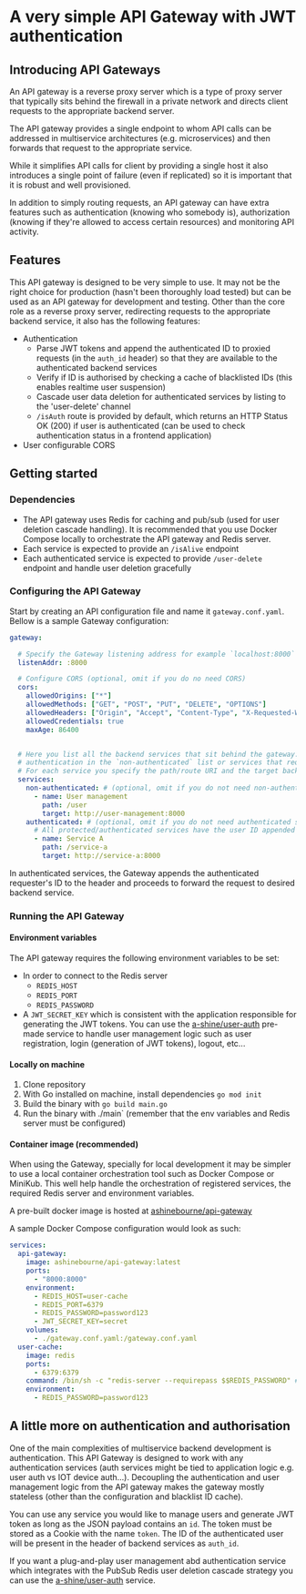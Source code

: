 # A very simple API Gateway with JWT authentication

## Introducing API Gateways

An API gateway is a reverse proxy server which is a type of proxy server that typically sits behind the firewall in a 
private network and directs client requests to the appropriate backend server.

The API gateway provides a single endpoint to whom API calls can be addressed in multiservice architectures (e.g.
microservices) and then forwards that request to the appropriate service.

While it simplifies API calls for client by providing a single host it also introduces a single point of failure (even
if replicated) so it is important that it is robust and well provisioned.

In addition to simply routing requests, an API gateway can have extra features such as authentication (knowing who
somebody is), authorization (knowing if they're allowed to access certain resources) and monitoring API activity.

## Features

This API gateway is designed to be very simple to use. It may not be the right choice for production (hasn't been 
thoroughly load tested) but can be used as an API gateway for development and testing. Other than the core role as a 
reverse proxy server, redirecting requests to the appropriate backend service, it also has the following features:

* Authentication 
  * Parse JWT tokens and append the authenticated ID to proxied requests (in the `auth_id` header) so that they are 
    available to the authenticated backend services
  * Verify if ID is authorised by checking a cache of blacklisted IDs (this enables realtime user suspension)
  * Cascade user data deletion for authenticated services by listing to the 'user-delete' channel
  * `/isAuth` route is provided by default, which returns an HTTP Status OK (200) if user is authenticated (can be used
    to check authentication status in a frontend application)
* User configurable CORS

## Getting started

### Dependencies

* The API gateway uses Redis for caching and pub/sub (used for user deletion cascade handling). It is recommended that 
you use Docker Compose locally to orchestrate the API gateway and Redis server.
* Each service is expected to provide an `/isAlive` endpoint
* Each authenticated service is expected to provide `/user-delete` endpoint and handle user deletion gracefully

### Configuring the API Gateway

Start by creating an API configuration file and name it `gateway.conf.yaml`.
Bellow is a sample Gateway configuration:

```yaml
gateway:

  # Specify the Gateway listening address for example `localhost:8000`
  listenAddr: :8000

  # Configure CORS (optional, omit if you do no need CORS)
  cors:
    allowedOrigins: ["*"]
    allowedMethods: ["GET", "POST", "PUT", "DELETE", "OPTIONS"]
    allowedHeaders: ["Origin", "Accept", "Content-Type", "X-Requested-With", "X-CSRF-Token"]
    allowedCredentials: true
    maxAge: 86400


  # Here you list all the backend services that sit behind the gateway. These can be services that don't require
  # authentication in the `non-authenticated` list or services that require authentication in the `authenticated` list.
  # For each service you specify the path/route URI and the target backend service.
  services:
    non-authenticated: # (optional, omit if you do not need non-authenticated services)
      - name: User management
        path: /user
        target: http://user-management:8000
    authenticated: # (optional, omit if you do not need authenticated services)
      # All protected/authenticated services have the user ID appended to the header before being routed to the service
      - name: Service A
        path: /service-a
        target: http://service-a:8000
```

In authenticated services, the Gateway appends the authenticated requester's ID to the header and proceeds to forward
the request to desired backend service.

### Running the API Gateway

#### Environment variables

The API gateway requires the following environment variables to be set:
* In order to connect to the Redis server
  * `REDIS_HOST`
  * `REDIS_PORT`
  * `REDIS_PASSWORD`
* A `JWT_SECRET_KEY` which is consistent with the application responsible for generating the JWT tokens. You can use 
  the [a-shine/user-auth](https://github.com/a-shine/user-auth) pre-made service to handle user management logic such 
  as user registration, login (generation of JWT tokens), logout, etc...

#### Locally on machine

1. Clone repository
2. With Go installed on machine, install dependencies `go mod init `
3. Build the binary with `go build main.go`
4. Run the binary with ./main` (remember that the env variables and Redis server must be configured)

#### Container image (recommended)

When using the Gateway, specially for local development it may be simpler to use a local container orchestration tool 
such as Docker Compose or MiniKub. This well help handle the orchestration of registered services, the required Redis 
server and environment variables.

A pre-built docker image is hosted at [ashinebourne/api-gateway](https://hub.docker.com/r/ashinebourne/api-gateway)

A sample Docker Compose configuration would look as such:

```yaml
services:
  api-gateway:
    image: ashinebourne/api-gateway:latest
    ports:
      - "8000:8000"
    environment:
      - REDIS_HOST=user-cache
      - REDIS_PORT=6379
      - REDIS_PASSWORD=password123
      - JWT_SECRET_KEY=secret
    volumes:
      - ./gateway.conf.yaml:/gateway.conf.yaml
  user-cache:
    image: redis
    ports:
      - 6379:6379
    command: /bin/sh -c "redis-server --requirepass $$REDIS_PASSWORD" # Required to get the PubSub functionality working
    environment:
      - REDIS_PASSWORD=password123
```

## A little more on authentication and authorisation

One of the main complexities of multiservice backend development is authentication. This API Gateway is designed to 
work with any authentication services (auth services might be tied to application logic e.g. user auth vs IOT device 
auth...). Decoupling the authentication and user management logic from the API gateway makes the gateway mostly 
stateless (other than the configuration and blacklist ID cache).

You can use any service you would like to manage users and generate JWT token as long as the JSON payload contains an 
`id`. The token must be stored as a Cookie with the name `token`. The ID of the authenticated user will be present in 
the header of backend services as `auth_id`.

If you want a plug-and-play user management abd authentication service which integrates with the PubSub Redis user 
deletion cascade strategy you can use the [a-shine/user-auth](https://github.com/a-shine/user-auth) service.